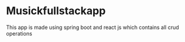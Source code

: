 # Musickfullstackapp
This app is made using spring boot and react js which contains all crud operations 
